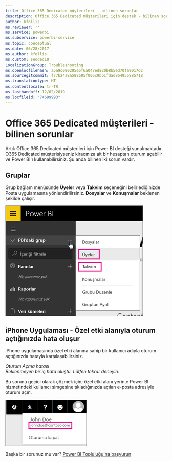 ```yaml
---
title: Office 365 Dedicated müşterileri - bilinen sorunlar
description: Office 365 Dedicated müşterileri için destek - bilinen sorunlar. Bu konu başlığında Office 365 Dedicated müşterilerine özgü sorunlar açıklanmaktadır. Bunlara grup özelliğiyle ilgili sınırlamaların yanı sıra iPhone uygulamasının özel etki alanlarıyla kullanılması dahildir.
author: kfollis
ms.reviewer: ''
ms.service: powerbi
ms.subservice: powerbi-service
ms.topic: conceptual
ms.date: 06/28/2017
ms.author: kfollis
ms.custom: seodec18
LocalizationGroup: Troubleshooting
ms.openlocfilehash: a5a9d080205e5f6a047ed820b8b5ed70fa9017d2
ms.sourcegitcommit: f77b24a8a588605f005c9bb1fdad864955885718
ms.translationtype: HT
ms.contentlocale: tr-TR
ms.lasthandoff: 12/02/2019
ms.locfileid: "74699993"
---
```

# <a name="office-365-dedicated-customers---known-issues"></a>Office 365 Dedicated müşterileri - bilinen sorunlar
Artık Office 365 Dedicated müşterileri için Power BI desteği sunulmaktadır.  O365 Dedicated müşterisiyseniz kiracınıza ait bir hesaptan oturum açabilir ve Power BI'ı kullanabilirsiniz. Şu anda bilinen iki sorun vardır.

## <a name="groups"></a>Gruplar
Grup bağlam menüsünde **Üyeler** veya **Takvim** seçeneğini belirlediğinizde Posta uygulamasına yönlendirilirsiniz.  **Dosyalar** ve **Konuşmalar** beklenen şekilde çalışır.

![Power BI’daki grup](media/service-admin-office-365-dedicated-known-issues/group-menu.png)

## <a name="iphone-app---sign-in-with-vanity-domain-leads-to-error"></a>iPhone Uygulaması - Özel etki alanıyla oturum açtığınızda hata oluşur
iPhone uygulamasında özel etki alanına sahip bir kullanıcı adıyla oturum açtığınızda hatayla karşılaşabilirsiniz.

*Oturum Açma hatası*  
*Beklenmeyen bir iç hata oluştu. Lütfen tekrar deneyin.*

Bu sorunu geçici olarak çözmek için; özel etki alanı yerin,e Power BI hizmetindeki kullanıcı simgesine tıkladığınızda açılan e-posta adresiyle oturum açın.

![Oturum açma e-postası](media/service-admin-office-365-dedicated-known-issues/sign-in-address.png)

Başka bir sorunuz mu var? [Power BI Topluluğu'na başvurun](https://community.powerbi.com/)

